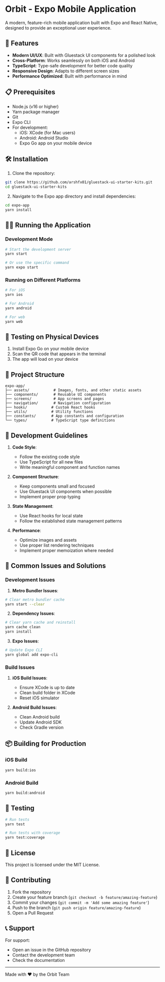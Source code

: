 # Orbit - Expo Mobile Application

A modern, feature-rich mobile application built with Expo and React Native, designed to provide an exceptional user experience.

## 🚀 Features

- **Modern UI/UX**: Built with Gluestack UI components for a polished look
- **Cross-Platform**: Works seamlessly on both iOS and Android
- **TypeScript**: Type-safe development for better code quality
- **Responsive Design**: Adapts to different screen sizes
- **Performance Optimized**: Built with performance in mind

## 📋 Prerequisites

- Node.js (v16 or higher)
- Yarn package manager
- Git
- Expo CLI
- For development:
  - iOS: XCode (for Mac users)
  - Android: Android Studio
  - Expo Go app on your mobile device

## 🛠 Installation

1. Clone the repository:

```bash
git clone https://github.com/arshfx01/gluestack-ui-starter-kits.git
cd gluestack-ui-starter-kits
```

2. Navigate to the Expo app directory and install dependencies:

```bash
cd expo-app
yarn install
```

## 🏃‍♂️ Running the Application

### Development Mode

```bash
# Start the development server
yarn start

# Or use the specific command
yarn expo start
```

### Running on Different Platforms

```bash
# For iOS
yarn ios

# For Android
yarn android

# For web
yarn web
```

## 📱 Testing on Physical Devices

1. Install Expo Go on your mobile device
2. Scan the QR code that appears in the terminal
3. The app will load on your device

## 📁 Project Structure

```
expo-app/
├── assets/           # Images, fonts, and other static assets
├── components/       # Reusable UI components
├── screens/          # App screens and pages
├── navigation/       # Navigation configuration
├── hooks/           # Custom React hooks
├── utils/           # Utility functions
├── constants/       # App constants and configuration
└── types/           # TypeScript type definitions
```

## 🔧 Development Guidelines

1. **Code Style**:

   - Follow the existing code style
   - Use TypeScript for all new files
   - Write meaningful component and function names

2. **Component Structure**:

   - Keep components small and focused
   - Use Gluestack UI components when possible
   - Implement proper prop typing

3. **State Management**:

   - Use React hooks for local state
   - Follow the established state management patterns

4. **Performance**:
   - Optimize images and assets
   - Use proper list rendering techniques
   - Implement proper memoization where needed

## 🚨 Common Issues and Solutions

### Development Issues

1. **Metro Bundler Issues**:

```bash
# Clear metro bundler cache
yarn start --clear
```

2. **Dependency Issues**:

```bash
# Clear yarn cache and reinstall
yarn cache clean
yarn install
```

3. **Expo Issues**:

```bash
# Update Expo CLI
yarn global add expo-cli
```

### Build Issues

1. **iOS Build Issues**:

   - Ensure XCode is up to date
   - Clean build folder in XCode
   - Reset iOS simulator

2. **Android Build Issues**:
   - Clean Android build
   - Update Android SDK
   - Check Gradle version

## 📦 Building for Production

### iOS Build

```bash
yarn build:ios
```

### Android Build

```bash
yarn build:android
```

## 🧪 Testing

```bash
# Run tests
yarn test

# Run tests with coverage
yarn test:coverage
```

## 📝 License

This project is licensed under the MIT License.

## 🤝 Contributing

1. Fork the repository
2. Create your feature branch (`git checkout -b feature/amazing-feature`)
3. Commit your changes (`git commit -m 'Add some amazing feature'`)
4. Push to the branch (`git push origin feature/amazing-feature`)
5. Open a Pull Request

## 📞 Support

For support:

- Open an issue in the GitHub repository
- Contact the development team
- Check the documentation

---

Made with ❤️ by the Orbit Team
